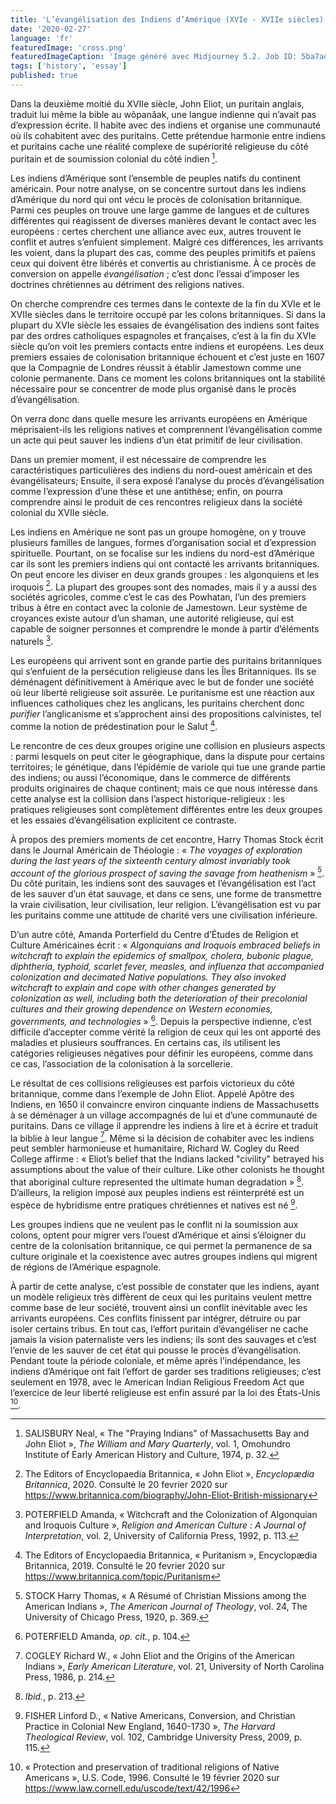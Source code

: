 ```yaml
---
title: 'L’évangélisation des Indiens d’Amérique (XVIe - XVIIe siècles)'
date: '2020-02-27'
language: 'fr'
featuredImage: 'cross.png'
featuredImageCaption: 'Image généré avec Midjourney 5.2. Job ID: 5ba7ada4-bb56-46a3-8a36-44c02d15d517.'
tags: ['history', 'essay']
published: true
---
```


Dans la deuxième moitié du XVIIe siècle, John Eliot, un puritain anglais, traduit lui même la bible au wôpanâak, une langue indienne qui n’avait pas d’expression écrite. Il habite avec des indiens et organise une communauté où ils cohabitent avec des puritains. Cette prétendue harmonie entre indiens et puritains cache une réalité complexe de supériorité religieuse du côté puritain et de soumission colonial du côté indien [^1].

Les indiens d’Amérique sont l’ensemble de peuples natifs du continent américain. Pour notre analyse, on se concentre surtout dans les indiens d’Amérique du nord qui ont vécu le procès de colonisation britannique. Parmi ces peuples on trouve une large gamme de langues et de cultures différentes qui réagissent de diverses manières devant le contact avec les européens : certes cherchent une alliance avec eux, autres trouvent le conflit et autres s’enfuient simplement. Malgré ces différences, les arrivants les voient, dans la plupart des cas, comme des peuples primitifs et païens ceux qui doivent être libérés et convertis au christianisme. À ce procès de conversion on appelle _évangélisation_ ; c’est donc l’essai d’imposer les doctrines chrétiennes au détriment des religions natives.

On cherche comprendre ces termes dans le contexte de la fin du XVIe et le XVIIe siècles dans le territoire occupé par les colons britanniques. Si dans la plupart du XVIe siècle les essaies de évangélisation des indiens sont faites par des ordres catholiques espagnoles et françaises, c’est à la fin du XVIe siècle qu’on voit les premiers contacts entre indiens et européens. Les deux premiers essaies de colonisation britannique échouent et c’est juste en 1607 que la Compagnie de Londres réussit à établir Jamestown comme une colonie permanente. Dans ce moment les colons britanniques ont la stabilité nécessaire pour se concentrer de mode plus organisé dans le procès d’évangélisation.

On verra donc dans quelle mesure les arrivants européens en Amérique méprisaient-ils les religions natives et comprennent l’évangélisation comme un acte qui peut sauver les indiens d’un état primitif de leur civilisation.

Dans un premier moment, il est nécessaire de comprendre les caractéristiques particulières des indiens du nord-ouest américain et des évangélisateurs; Ensuite, il sera exposé l’analyse du procès d’évangélisation comme l’expression d’une thèse et une antithèse; enfin, on pourra comprendre ainsi le produit de ces rencontres religieux dans la société colonial du XVIIe siècle.

Les indiens en Amérique ne sont pas un groupe homogène, on y trouve plusieurs familles de langues, formes d’organisation social et d’expression spirituelle. Pourtant, on se focalise sur les indiens du nord-est d’Amérique car ils sont les premiers indiens qui ont contacté les arrivants britanniques. On peut encore les diviser en deux grands groupes : les algonquiens et les iroquois [^2]. La plupart des groupes sont des nomades, mais il y a aussi des sociétés agricoles, comme c’est le cas des Powhatan, l’un des premiers tribus à être en contact avec la colonie de Jamestown. Leur système de croyances existe autour d’un shaman, une autorité religieuse, qui est capable de soigner personnes et comprendre le monde à partir d’éléments naturels [^3].

Les européens qui arrivent sont en grande partie des puritains britanniques qui s’enfuient de la persécution religieuse dans les Îles Britanniques. Ils se déménagent définitivement à Amérique avec le but de fonder une société où leur liberté religieuse soit assurée. Le puritanisme est une réaction aux influences catholiques chez les anglicans, les puritains cherchent donc _purifier_ l’anglicanisme et s’approchent ainsi des propositions calvinistes, tel comme la notion de prédestination pour le Salut [^4].

Le rencontre de ces deux groupes origine une collision en plusieurs aspects : parmi lesquels on peut citer le géographique, dans la dispute pour certains territoires; le génétique, dans l’épidémie de variole qui tue une grande partie des indiens; ou aussi l’économique, dans le commerce de différents produits originaires de chaque continent; mais ce que nous intéresse dans cette analyse est la collision dans l’aspect historique-religieux : les pratiques religieuses sont complètement différentes entre les deux groupes et les essaies d’évangélisation explicitent ce contraste.

À propos des premiers moments de cet encontre, Harry Thomas Stock écrit dans le Journal Américain de Théologie : « _The voyages of exploration during the last years of the sixteenth century almost invariably took account of the glorious prospect of saving the savage from heathenism_ » [^5]. Du côté puritain, les indiens sont des sauvages et l’évangélisation est l’act de les sauver d’un état sauvage, et dans ce sens, une forme de transmettre la vraie civilisation, leur civilisation, leur religion. L’évangélisation est vu par les puritains comme une attitude de charité vers une civilisation inférieure.

D’un autre côté, Amanda Porterfield du Centre d’Études de Religion et Culture Américaines écrit : « _Algonquians and Iroquois embraced beliefs in witchcraft to explain the epidemics of smallpox, cholera, bubonic plague, diphtheria, typhoid, scarlet fever, measles, and influenza that accompanied colonization and decimated Native populations. They also invoked witchcraft to explain and cope with other changes generated by colonization as well, including both the deterioration of their precolonial cultures and their growing dependence on Western economies, governments, and technologies_ » [^6]. Depuis la perspective indienne, c’est difficile d’accepter comme vérité la religion de ceux qui les ont apporté des maladies et plusieurs souffrances. En certains cas, ils utilisent les catégories religieuses négatives pour définir les européens, comme dans ce cas, l’association de la colonisation à la sorcellerie.

Le résultat de ces collisions religieuses est parfois victorieux du côté britannique, comme dans l’exemple de John Eliot. Appelé Apôtre des Indiens, en 1650 il convaincre environ cinquante indiens de Massachusetts à se déménager à un village accompagnés de lui et d’une communauté de puritains. Dans ce village il apprendre les indiens à lire et à écrire et traduit la biblie à leur langue [^7]. Même si la décision de cohabiter avec les indiens peut sembler harmonieuse et humanitaire, Richard W. Cogley du Reed College affirme : « Eliot’s belief that the Indians lacked "civility" betrayed his assumptions about the value of their culture. Like other colonists he thought that aboriginal culture represented the ultimate human degradation » [^8]. D’ailleurs, la religion imposé aux peuples indiens est réinterprété est un espèce de hybridisme entre pratiques chrétiennes et natives est né [^9].

Les groupes indiens que ne veulent pas le conflit ni la soumission aux colons, optent pour migrer vers l’ouest d’Amérique et ainsi s’éloigner du centre de la colonisation britannique, ce qui permet la permanence de sa culture originale et la coexistence avec autres groupes indiens qui migrent de régions de l’Amérique espagnole.

À partir de cette analyse, c’est possible de constater que les indiens, ayant un modèle religieux très diffèrent de ceux qui les puritains veulent mettre comme base de leur société, trouvent ainsi un conflit inévitable avec les arrivants européens. Ces conflits finissent par intégrer, détruire ou par isoler certains tribus. En tout cas, l’effort puritain d’évangéliser ne cache jamais la vision paternaliste vers les indiens; ils sont des sauvages et c’est l’envie de les sauver de cet état qui pousse le procès d’évangélisation. Pendant toute la période coloniale, et même après l’indépendance, les indiens d’Amérique ont fait l’effort de garder ses traditions religieuses; c’est seulement en 1978, avec le American Indian Religious Freedom Act que l’exercice de leur liberté religieuse est enfin assuré par la loi des États-Unis [^10].

[^1]: SALISBURY Neal, « The "Praying Indians" of Massachusetts Bay and John Eliot », _The William and Mary Quarterly_, vol. 1, Omohundro Institute of Early American History and Culture, 1974, p. 32.
[^2]: The Editors of Encyclopaedia Britannica, « John Eliot », _Encyclopædia Britannica_, 2020. Consulté le 20 fevrier 2020 sur <https://www.britannica.com/biography/John-Eliot-British-missionary>
[^3]: POTERFIELD Amanda, « Witchcraft and the Colonization of Algonquian and Iroquois Culture », _Religion and American Culture : A Journal of Interpretation_, vol. 2, University of California Press, 1992, p. 113.
[^4]: The Editors of Encyclopaedia Britannica, « Puritanism », Encyclopædia Britannica, 2019. Consulté le 20 fevrier 2020 sur <https://www.britannica.com/topic/Puritanism>
[^5]: STOCK Harry Thomas, « A Résumé of Christian Missions among the American Indians », _The American Journal of Theology_, vol. 24, The University of Chicago Press, 1920, p. 369.
[^6]: POTERFIELD Amanda, _op. cit._, p. 104.
[^7]: COGLEY Richard W., « John Eliot and the Origins of the American Indians », _Early American Literature_, vol. 21, University of North Carolina Press, 1986, p. 214.
[^8]: _Ibid._, p. 213.
[^9]: FISHER Linford D., « Native Americans, Conversion, and Christian Practice in Colonial New England, 1640-1730 », _The Harvard Theological Review_, vol. 102, Cambridge University Press, 2009, p. 115.
[^10]: « Protection and preservation of traditional religions of Native Americans », U.S. Code, 1996. Consulté le 19 février 2020 sur <https://www.law.cornell.edu/uscode/text/42/1996>
